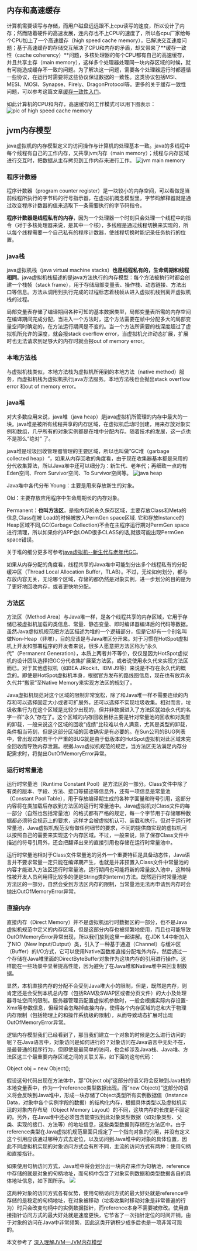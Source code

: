 ## 内存和高速缓存
计算机需要读写与存储，而用户磁盘远远跟不上cpu读写的速度，所以设计了内存；然而随着硬件的高速发展，连内存也不上CPU的速度了，所以各cpu厂家给每个CPU加上了一个高速缓存（high speed cache memory），已解决交互速度问题；基于高速缓存的存储交互解决了CPU和内存的矛盾，却又带来了**缓存一致性（cache coherency）**问题，多核处理器的每个CPU都有自己的高速缓存，并且共享主存（main memory），这样多个处理器处理同一块内存区域的时候，就有可能造成缓存不一致的问题。为了解决这一问题，需要各个处理器运行时都遵循一些协议，在运行时需要将这些协议保证数据的一致性。这类协议包括MSI、MESI、MOSI、Synapse、Firely、DragonProtocol等。更多的关于缓存一致性问题，可以参考这篇文章[缓存一致性入门](http://www.infoq.com/cn/articles/cache-coherency-primer)。

如此计算机的CPU和内存，高速缓存的工作模式可以用下图表示：
![pic of high speed cache memory](http://upload-images.jianshu.io/upload_images/1398478-03a503731925ae1e.jpg?imageMogr2/auto-orient/strip%7CimageView2/2/w/1240)

## jvm内存模型
java虚拟机的内存模型定义的访问操作与计算机的处理基本一致。java的多线程中每个线程有自己的工作内存，又共享jvm内存（main memory）；线程与内存区域进行交互时，把数据从主存拷贝到工作内存来进行工作。
![jvm main memory](http://upload-images.jianshu.io/upload_images/1398478-b98039f86ba848ff.jpg?imageMogr2/auto-orient/strip%7CimageView2/2/w/1240)



### 程序计数器

程序计数器（program counter register）是一块较小的内存空间，可以看做是当前线程所执行的字节码的行号指示器，在虚拟机概念模型里，字节码解释器就是通过改变程序计数器的值来选取下一条需要执行的字节码指令。

**程序计数器是线程私有的内存**，因为一个处理器一个时刻只会处理一个线程中的指令（对于多核处理器来说，是其中一个核），多线程是通过线程切换来实现的，所以每个线程需要一个自己私有的程序计数器，使线程切换时能记录任务执行的位置。

### java栈

java虚拟机栈（java virtual machine stacks）**也是线程私有的，生命周期和线程相同**。java虚拟机栈描述的是java方法执行的内存模型：每个方法被执行时都会创建一个栈帧（stack frame），用于存储局部变量表、操作栈、动态链接、方法出口等信息。方法从调用到执行完成的过程标志着栈帧从进入虚拟机栈到离开虚拟机栈的过程。

局部变量表存储了编译期间各种可知的基本数据类型，局部变量表所需的内存空间在编译期间完成分配，当进入一个方法时，这个方法需要在帧中分配多大的局部变量空间时确定的，在方法运行期间是不变的。当一个方法所需要的栈深度超过了虚拟机所允许的深度，就会报stack overflow error，当虚拟机允许动态扩展，扩展时也无法请求到足够大的内存时就会报out of memory error。

### 本地方法栈

与虚拟机栈类似，本地方法栈为虚拟机所用到的本地方法（native method）服务，而虚拟机栈为虚拟机执行java方法服务。本地方法栈也会抛出stack overflow error  和out  of memory error。

### java堆

对大多数应用来说，java堆（java heap）是java虚拟机所管理的内存中最大的一块。java堆是被所有线程共享的内存区域，在虚拟机启动时创建，用来存放对象实例和数组，几乎所有的对象实例都是在堆中分配内存。随着技术的发展，这一点也不是那么“绝对” 了。

java堆是垃圾回收管理器管理的主要区域，所以也叫做”GC堆（garbage collected heap）“，如果从内存回收的角度看，由于现在收集器基本都是采用的分代收集算法，所以Java堆中还可以细分为：新生代、老年代；再细致一点的有Eden空间、From Survivor空间、To Survivor空间等。
![java heap](http://upload-images.jianshu.io/upload_images/1398478-7c3867a0a81d7f9f.jpg?imageMogr2/auto-orient/strip%7CimageView2/2/w/1240)



Java堆中各代分布
Young：主要是用来存放新生的对象。

Old：主要存放应用程序中生命周期长的内存对象。

Permanent：**也叫方法区**，是指内存的永久保存区域，主要存放Class和Meta的信息,Class在被 Load的时候被放入PermGen space区域. 它和存放Instance的Heap区域不同,GC(Garbage Collection)不会在主程序运行期对PermGen space进行清理，所以如果你的APP会LOAD很多CLASS的话,就很可能出现PermGen space错误。

关于堆的细分更多可参考[java虚拟机--新生代与老年代GC](http://my.oschina.net/sunnywu/blog/332870)。

如果从内存分配的角度看，线程共享的Java堆中可能划分出多个线程私有的分配缓冲区（Thread Local Allocation Buffer，TLAB）。不过，无论如何划分，都与存放内容无关，无论哪个区域，存储的都仍然是对象实例，进一步划分的目的是为了更好地回收内存，或者更快地分配。

### 方法区

方法区（Method Area）与Java堆一样，是各个线程共享的内存区域，它用于存储已被虚拟机加载的类信息、常量、静态变量、即时编译器编译后的代码等数据。虽然Java虚拟机规范把方法区描述为堆的一个逻辑部分，但是它却有一个别名叫做Non-Heap（非堆），目的应该是与Java堆区分开来。对于习惯在HotSpot虚拟机上开发和部署程序的开发者来说，很多人愿意把方法区称为“永久代”（Permanent Generation），本质上两者并不等价，仅仅是因为HotSpot虚拟机的设计团队选择把GC分代收集扩展至方法区，或者说使用永久代来实现方法区而已。对于其他虚拟机（如BEA JRockit、IBM J9等）来说是不存在永久代的概念的。即使是HotSpot虚拟机本身，根据官方发布的路线图信息，现在也有放弃永久代并“搬家”至Native Memory来实现方法区的规划了。

Java虚拟机规范对这个区域的限制非常宽松，除了和Java堆一样不需要连续的内存和可以选择固定大小或者可扩展外，还可以选择不实现垃圾收集。相对而言，垃圾收集行为在这个区域是比较少出现的，但并非数据进入了方法区就如永久代的名字一样“永久”存在了。这个区域的内存回收目标主要是针对常量池的回收和对类型的卸载，一般来说这个区域的回收“成绩”比较难以令人满意，尤其是类型的卸载，条件相当苛刻，但是这部分区域的回收确实是有必要的。在Sun公司的BUG列表中，曾出现过的若干个严重的BUG就是由于低版本的HotSpot虚拟机对此区域未完全回收而导致内存泄漏。根据Java虚拟机规范的规定，当方法区无法满足内存分配需求时，将抛出OutOfMemoryError异常。

### 运行时常量池

运行时常量池（Runtime Constant Pool）是方法区的一部分。Class文件中除了有类的版本、字段、方法、接口等描述等信息外，还有一项信息是常量池（Constant Pool Table），用于存放编译期生成的各种字面量和符号引用，这部分内容将在类加载后存放到方法区的运行时常量池中。Java虚拟机对Class文件的每一部分（自然也包括常量池）的格式都有严格的规定，每一个字节用于存储哪种数据都必须符合规范上的要求，这样才会被虚拟机认可、装载和执行。但对于运行时常量池，Java虚拟机规范没有做任何细节的要求，不同的提供商实现的虚拟机可以按照自己的需要来实现这个内存区域。不过，一般来说，除了保存Class文件中描述的符号引用外，还会把翻译出来的直接引用也存储在运行时常量池中。

运行时常量池相对于Class文件常量池的另外一个重要特征是具备动态性，Java语言并不要求常量一定只能在编译期产生，也就是并非预置入Class文件中常量池的内容才能进入方法区运行时常量池，运行期间也可能将新的常量放入池中，这种特性被开发人员利用得比较多的便是String类的intern()方法。既然运行时常量池是方法区的一部分，自然会受到方法区内存的限制，当常量池无法再申请到内存时会抛出OutOfMemoryError异常。

### 直接内存

直接内存（Direct Memory）并不是虚拟机运行时数据区的一部分，也不是Java虚拟机规范中定义的内存区域，但是这部分内存也被频繁地使用，而且也可能导致OutOfMemoryError异常出现，所以我们放到这里一起讲解。在JDK 1.4中新加入了NIO（New Input/Output）类，引入了一种基于通道（Channel）与缓冲区（Buffer）的I/O方式，它可以使用Native函数库直接分配堆外内存，然后通过一个存储在Java堆里面的DirectByteBuffer对象作为这块内存的引用进行操作。这样能在一些场景中显著提高性能，因为避免了在Java堆和Native堆中来回复制数据。

显然，本机直接内存的分配不会受到Java堆大小的限制，但是，既然是内存，则肯定还是会受到本机总内存（包括RAM及SWAP区或者分页文件）的大小及处理器寻址空间的限制。服务器管理员配置虚拟机参数时，一般会根据实际内存设置-Xmx等参数信息，但经常会忽略掉直接内存，使得各个内存区域的总和大于物理内存限制（包括物理上的和操作系统级的限制），从而导致动态扩展时出现OutOfMemoryError异常。

逻辑内存模型我们已经看到了，那当我们建立一个对象的时候是怎么进行访问的呢？在Java语言中，对象访问是如何进行的？对象访问在Java语言中无处不在，是最普通的程序行为，但即使是最简单的访问，也会却涉及Java栈、Java堆、方法区这三个最重要内存区域之间的关联关系，如下面的这句代码：

Object obj = new Object();

假设这句代码出现在方法体中，那“Object obj”这部分的语义将会反映到Java栈的本地变量表中，作为一个reference类型数据出现。而“new Object()”这部分的语义将会反映到Java堆中，形成一块存储了Object类型所有实例数据值（Instance Data，对象中各个实例字段的数据）的结构化内存，根据具体类型以及虚拟机实现的对象内存布局（Object Memory Layout）的不同，这块内存的长度是不固定的。另外，在Java堆中还必须包含能查找到此对象类型数据（如对象类型、父类、实现的接口、方法等）的地址信息，这些类型数据则存储在方法区中。由于reference类型在Java虚拟机规范里面只规定了一个指向对象的引用，并没有定义这个引用应该通过哪种方式去定位，以及访问到Java堆中的对象的具体位置，因此不同虚拟机实现的对象访问方式会有所不同，主流的访问方式有两种：使用句柄和直接指针。

如果使用句柄访问方式，Java堆中将会划分出一块内存来作为句柄池，reference中存储的就是对象的句柄地址，而句柄中包含了对象实例数据和类型数据各自的具体地址信息，如下图所示。
![](http://upload-images.jianshu.io/upload_images/1398478-e926c1062b6516b3.jpg?imageMogr2/auto-orient/strip%7CimageView2/2/w/1240)



这两种对象的访问方式各有优势，使用句柄访问方式的最大好处就是reference中存储的是稳定的句柄地址，在对象被移动（垃圾收集时移动对象是非常普遍的行为）时只会改变句柄中的实例数据指针，而reference本身不需要被修改。使用直接指针访问方式的最大好处就是速度更快，它节省了一次指针定位的时间开销，由于对象的访问在Java中非常频繁，因此这类开销积少成多后也是一项非常可观的。



本文参考了 [深入理解JVM—JVM内存模型](http://www.cnblogs.com/dingyingsi/p/3760447.html)